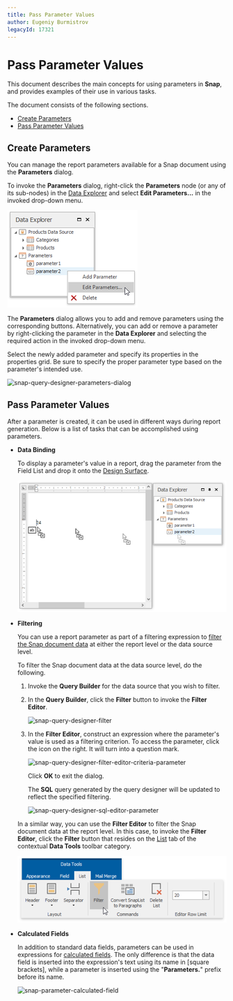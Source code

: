 ```yaml
---
title: Pass Parameter Values
author: Eugeniy Burmistrov
legacyId: 17321
---
```

# Pass Parameter Values
This document describes the main concepts for using parameters in **Snap**, and provides examples of their use in various tasks.

The document consists of the following sections.
* [Create Parameters](#createparameters)
* [Pass Parameter Values](#passvalues)

## <a name="createparameters"/>Create Parameters
You can manage the report parameters available for a Snap document using the **Parameters** dialog.

To invoke the **Parameters** dialog, right-click the **Parameters** node (or any of its sub-nodes) in the [Data Explorer](../graphical-user-interface/snap-application-elements/data-explorer.md) and select **Edit Parameters...** in the invoked drop-down menu.

![snap-data-explorer-parameters-edit](../../../images/img22746.png)

The **Parameters** dialog allows you to add and remove parameters using the corresponding buttons. Alternatively, you can add or remove a parameter by right-clicking the parameter in the **Data Explorer** and selecting the required action in the invoked drop-down menu.

Select the newly added parameter and specify its properties in the properties grid. Be sure to specify the proper parameter type based on the parameter's intended use.

![snap-query-designer-parameters-dialog](../../../images/img22741.png)

## <a name="passvalues"/>Pass Parameter Values
After a parameter is created, it can be used in different ways during report generation. Below is a list of tasks that can be accomplished using parameters.
* **Data Binding**
	
	To display a parameter's value in a report, drag the parameter from the Field List and drop it onto the [Design Surface](../graphical-user-interface/snap-application-elements/design-surface.md).
	
	![snap-parameter-drag-and-drop](../../../images/img22886.png)
* **Filtering**
	
	You can use a report parameter as part of a filtering expression to [filter the Snap document data](filter-data.md) at either the report level or the data source level.
	
	To filter the Snap document data at the data source level, do the following.
	1. Invoke the **Query Builder** for the data source that you wish to filter.
	2. In the **Query Builder**, click the **Filter** button to invoke the **Filter Editor**.
		
		![snap-query-designer-filter](../../../images/img22742.png)
	3. In the **Filter Editor**, construct an expression where the parameter's value is used as a filtering criterion. To access the parameter, click the icon on the right. It will turn into a question mark.
		
		![snap-query-designer-filter-editor-criteria-parameter](../../../images/img22744.png)
		
		Click **OK** to exit the dialog.
		
		The **SQL** query generated by the query designer will be updated to reflect the specified filtering.
		
		![snap-query-designer-sql-editor-parameter](../../../images/img22745.png)
	
	In a similar way, you can use the **Filter Editor** to filter the Snap document data at the report level. In this case, to invoke the **Filter Editor**, click the **Filter** button that resides on the [List](../graphical-user-interface/main-toolbar/data-tools-list.md) tab of the contextual **Data Tools** toolbar category.
	
	![snap-filter-command](../../../images/img22892.png)
* **Calculated Fields**
	
	In addition to standard data fields, parameters can be used in expressions for [calculated fields](use-calculated-fields.md). The only difference is that the data field is inserted into the expression's text using its name in [square brackets], while a parameter is inserted using the "**Parameters.**" prefix before its name.
	
	![snap-parameter-calculated-field](../../../images/img22887.png)